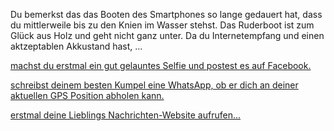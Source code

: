 Du bemerkst das das Booten des Smartphones so lange gedauert hat, 
dass du mittlerweile bis zu den Knien im Wasser stehst.
Das Ruderboot ist zum Glück aus Holz und geht nicht ganz unter.
Da du Internetempfang und einen aktzeptablen Akkustand hast, ...

[machst du erstmal ein gut gelauntes Selfie und postest es auf Facebook.](../Rettung/Facebook/Facebook.md)

[schreibst deinem besten Kumpel eine WhatsApp, 
ob er dich an deiner aktuellen GPS Position abholen kann.](../Rettung/Kumpel/Kumpel.md)

[erstmal deine Lieblings Nachrichten-Website aufrufen...](Internet.md)